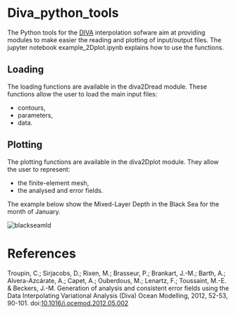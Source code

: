 # Diva_python_tools

The Python tools for the [DIVA](http://modb.oce.ulg.ac.be/mediawiki/index.php/DIVA) interpolation sofware aim at providing modules to make easier the reading and plotting of input/output files. The jupyter notebook example_2Dplot.ipynb explains how to use the functions.

## Loading

The loading functions are available in the diva2Dread module. These functions allow the user to load the main input files:
* contours,
* parameters,
* data.

## Plotting

The plotting functions are available in the diva2Dplot module. They allow the user to represent:
* the finite-element mesh,
* the analysed and error fields.

The example below show the Mixed-Layer Depth in the Black Sea for the month of January.

![blackseamld](https://cloud.githubusercontent.com/assets/11868914/22156085/0442b0f0-df32-11e6-8ab8-09cc8b207db8.png)

# References

Troupin, C.; Sirjacobs, D.; Rixen, M.; Brasseur, P.; Brankart, J.-M.; Barth, A.; Alvera-Azcárate, A.; Capet, A.; Ouberdous, M.; Lenartz, F.; Toussaint, M.-E. & Beckers, J.-M. Generation of analysis and consistent error fields using the Data Interpolating Variational Analysis (Diva) Ocean Modelling, 2012, 52-53, 90-101. doi:[10.1016/j.ocemod.2012.05.002](https://doi.org/10.1016/j.ocemod.2012.05.002)
